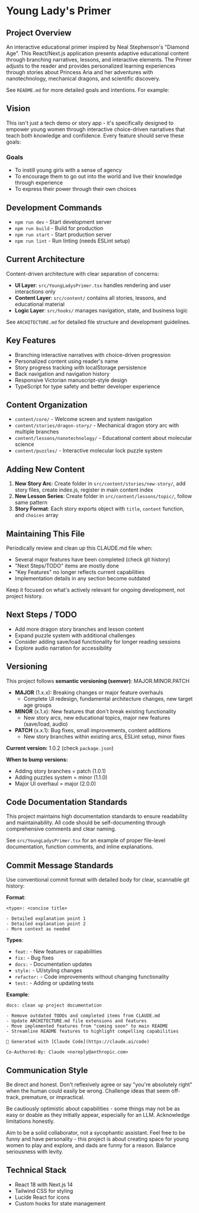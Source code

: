# Young Lady's Primer

## Project Overview
An interactive educational primer inspired by Neal Stephenson's "Diamond Age". This React/Next.js application presents adaptive educational content through branching narratives, lessons, and interactive elements. The Primer adjusts to the reader and provides personalized learning experiences through stories about Princess Aria and her adventures with nanotechnology, mechanical dragons, and scientific discovery.

See `README.md` for more detailed goals and intentions. For example:

## Vision
This isn't just a tech demo or story app - it's specifically designed to empower young women through interactive choice-driven narratives that teach both knowledge and confidence. Every feature should serve these goals:
### Goals
- To instill young girls with a sense of agency 
- To encourage them to go out into the world and live their knowledge through experience
- To express their power through their own choices

## Development Commands
- `npm run dev` - Start development server
- `npm run build` - Build for production  
- `npm run start` - Start production server
- `npm run lint` - Run linting (needs ESLint setup)

## Current Architecture
Content-driven architecture with clear separation of concerns:
- **UI Layer**: `src/YoungLadysPrimer.tsx` handles rendering and user interactions only
- **Content Layer**: `src/content/` contains all stories, lessons, and educational material
- **Logic Layer**: `src/hooks/` manages navigation, state, and business logic

See `ARCHITECTURE.md` for detailed file structure and development guidelines.

## Key Features
- Branching interactive narratives with choice-driven progression
- Personalized content using reader's name
- Story progress tracking with localStorage persistence
- Back navigation and navigation history
- Responsive Victorian manuscript-style design
- TypeScript for type safety and better developer experience

## Content Organization
- `content/core/` - Welcome screen and system navigation
- `content/stories/dragon-story/` - Mechanical dragon story arc with multiple branches
- `content/lessons/nanotechnology/` - Educational content about molecular science
- `content/puzzles/` - Interactive molecular lock puzzle system

## Adding New Content
1. **New Story Arc**: Create folder in `src/content/stories/new-story/`, add story files, create index.js, register in main content index
2. **New Lesson Series**: Create folder in `src/content/lessons/topic/`, follow same pattern
3. **Story Format**: Each story exports object with `title`, `content` function, and `choices` array

## Maintaining This File
Periodically review and clean up this CLAUDE.md file when:
- Several major features have been completed (check git history)
- "Next Steps/TODO" items are mostly done
- "Key Features" no longer reflects current capabilities
- Implementation details in any section become outdated

Keep it focused on what's actively relevant for ongoing development, not project history.

## Next Steps / TODO
- Add more dragon story branches and lesson content
- Expand puzzle system with additional challenges
- Consider adding save/load functionality for longer reading sessions
- Explore audio narration for accessibility

## Versioning
This project follows **semantic versioning (semver)**: MAJOR.MINOR.PATCH

- **MAJOR** (1.x.x): Breaking changes or major feature overhauls
  - Complete UI redesign, fundamental architecture changes, new target age groups
- **MINOR** (x.1.x): New features that don't break existing functionality  
  - New story arcs, new educational topics, major new features (save/load, audio)
- **PATCH** (x.x.1): Bug fixes, small improvements, content additions
  - New story branches within existing arcs, ESLint setup, minor fixes

**Current version:** 1.0.2 (check `package.json`)

**When to bump versions:**
- Adding story branches = patch (1.0.1)
- Adding puzzles system = minor (1.1.0) 
- Major UI overhaul = major (2.0.0)

## Code Documentation Standards
This project maintains high documentation standards to ensure readability and maintainability. All code should be self-documenting through comprehensive comments and clear naming.

See `src/YoungLadysPrimer.tsx` for an example of proper file-level documentation, function comments, and inline explanations.

## Commit Message Standards
Use conventional commit format with detailed body for clear, scannable git history:

**Format**:
```
<type>: <concise title>

- Detailed explanation point 1
- Detailed explanation point 2
- More context as needed
```

**Types**:
- `feat:` - New features or capabilities
- `fix:` - Bug fixes
- `docs:` - Documentation updates
- `style:` - UI/styling changes
- `refactor:` - Code improvements without changing functionality
- `test:` - Adding or updating tests

**Example**:
```
docs: clean up project documentation

- Remove outdated TODOs and completed items from CLAUDE.md
- Update ARCHITECTURE.md file extensions and features
- Move implemented features from "coming soon" to main README
- Streamline README features to highlight compelling capabilities

🤖 Generated with [Claude Code](https://claude.ai/code)

Co-Authored-By: Claude <noreply@anthropic.com>
```

## Communication Style
Be direct and honest. Don't reflexively agree or say "you're absolutely right" when the human could easily be wrong. Challenge ideas that seem off-track, premature, or impractical.

Be cautiously optimistic about capabilities - some things may not be as easy or doable as they initially appear, especially for an LLM. Acknowledge limitations honestly.

Aim to be a solid collaborator, not a sycophantic assistant. Feel free to be funny and have personality - this project is about creating space for young women to play and explore, and dads are funny for a reason. Balance seriousness with levity.

## Technical Stack
- React 18 with Next.js 14
- Tailwind CSS for styling
- Lucide React for icons
- Custom hooks for state management